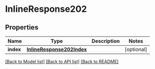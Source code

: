 # InlineResponse202

## Properties
Name | Type | Description | Notes
------------ | ------------- | ------------- | -------------
**index** | [**InlineResponse202Index**](InlineResponse202Index.md) |  | [optional] 

[[Back to Model list]](../README.md#documentation-for-models) [[Back to API list]](../README.md#documentation-for-api-endpoints) [[Back to README]](../README.md)


